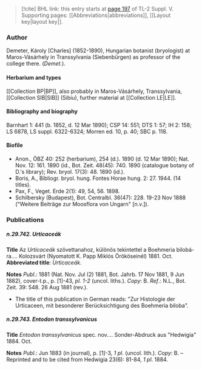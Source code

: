 > [!cite] BHL link: this entry starts at [page 197](https://www.biodiversitylibrary.org/item/103833#page/209/mode/1up) of TL-2 Suppl. V.
> Supporting pages: [[Abbreviations|abbreviations]], [[Layout key|layout key]].

### Author

Demeter, Károly \[Charles\] (1852-1890), Hungarian botanist (bryologist) at Maros-Vásárhely in Transsylvania (Siebenbürgen) as professor of the college there. (*Demet.*).

#### Herbarium and types

[[Collection BP|BP]], also probably in Maros-Vásárhely, Transsylvania, [[Collection SIB|SIB]] (Sibiu), further material at [[Collection LE|LE]].

#### Bibliography and biography

Barnhart 1: 441 (b. 1852, d. 12 Mar 1890); CSP 14: 551; DTS 1: 57; IH 2: 158; LS 6878, LS suppl. 6322-6324; Morren ed. 10, p. 40; SBC p. 118.

#### Biofile

- Anon., ÖBZ 40: 252 (herbarium), 254 (d.). 1890 (d. 12 Mar 1890); Nat. Nov. 12: 161. 1890 (id., Bot. Zeit. 48(45): 740. 1890 (catalogue botany of D.'s library); Rev. bryol. 17(3): 48. 1890 (id.).
- Boris, A., Bibliogr. bryol. hung. Fontes Horae hung. 2: 27. 1944. (14 titles).
- Pax, F., Veget. Erde 2(1): 49, 54, 56. 1898.
- Schilbersky (Budapest), Bot. Centralbl. 36(47): 228. 19-23 Nov 1888 ("Weitere Beiträge zur Moosflora von Ungarn" \[n.v.\]).

### Publications

##### n.29.742. Urticaceák

**Title**
Az *Urticaceák* szövettanahoz, különös tekintettel a Boehmeria bilobá-ra.... Kolozsvárt (Nyomatott K. Papp Miklós Örököseinél) 1881. Oct.
**Abbreviated title**: *Urticaceák*.

**Notes**
*Publ*.: 1881 (Nat. Nov. Jul (2) 1881, Bot. Jahrb. 17 Nov 1881, 9 Jun 1882), cover-t.p., p. \[1\]-43, *pl. 1-2* (uncol. liths.). *Copy*: B.
*Ref*.: N.L., Bot. Zeit. 39: 548. 26 Aug 1881 (rev.).
- The title of this publication in German reads: "Zur Histologie der Urticaceen, mit besonderer Berücksichtigung des Boehmeria biloba".

##### n.29.743. Entodon transsylvanicus

**Title**
*Entodon transsylvanicus* spec. nov.... Sonder-Abdruck aus "Hedwigia" 1884. Oct.

**Notes**
*Publ*.: Jun 1883 (in journal), p. \[1\]-3, *1 pl*. (uncol. lith.). *Copy*: B. – Reprinted and to be cited from Hedwigia 23(6): 81-84, *1 pl*. 1884.

